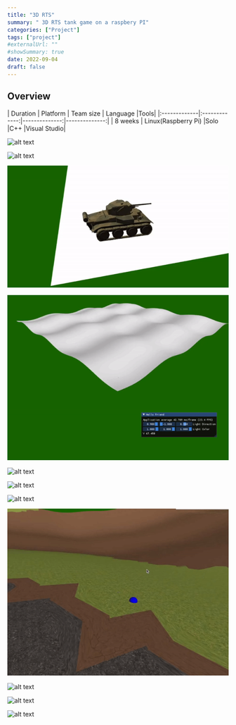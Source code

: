```yaml
---
title: "3D RTS"
summary: " 3D RTS tank game on a raspbery PI"
categories: ["Project"]
tags: ["project"]
#externalUrl: ""
#showSummary: true
date: 2022-09-04
draft: false
---
```


## Overview


| Duration  | Platform | Team size | Language |Tools|
|:-------------|:-------------:|--------------:|--------------:|
| 8 weeks  | Linux(Raspberry Pi)   |Solo    |C++ |Visual Studio|

![alt text](../3DRTS/Bullet_Callback_Fighting.gif)






![alt text](../3DRTS/DebugView.gif)

![alt text](../3DRTS/IMapPlusLight.gif)

![alt text](../3DRTS/MapSineWave.gif)


![alt text](../3DRTS/MapJustColors.gif)

![alt text](../3DRTS/MapTextures.gif)

![alt text](../3DRTS/Menu_Diff_and_delete.gif)


![alt text](../3DRTS/Ray_Cast.gif)


![alt text](../3DRTS/Selection_Det_Callcack.gif)


![alt text](../3DRTS/SpecularMapAndImGUI.gif)


![alt text](../3DRTS/TanksFalling.gif)